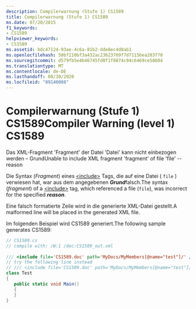 ```yaml
---
description: Compilerwarnung (Stufe 1) CS1589
title: Compilerwarnung (Stufe 1) CS1589
ms.date: 07/20/2015
f1_keywords:
- CS1589
helpviewer_keywords:
- CS1589
ms.assetid: bdc47124-93ae-4c6a-81b2-dde8ec4d0ab1
ms.openlocfilehash: 50bf210bf3a432ac23623769f7d7115bea283f70
ms.sourcegitcommit: d579fb5e4b46745fd0f1f8874c94c6469ce58604
ms.translationtype: MT
ms.contentlocale: de-DE
ms.lasthandoff: 08/30/2020
ms.locfileid: "89140008"
---
```

# <a name="compiler-warning-level-1-cs1589"></a><span data-ttu-id="36077-103">Compilerwarnung (Stufe 1) CS1589</span><span class="sxs-lookup"><span data-stu-id="36077-103">Compiler Warning (level 1) CS1589</span></span>
<span data-ttu-id="36077-104">Das XML-Fragment 'Fragment' der Datei 'Datei' kann nicht einbezogen werden – Grund</span><span class="sxs-lookup"><span data-stu-id="36077-104">Unable to include XML fragment 'fragment' of file 'file' -- reason</span></span>  
  
 <span data-ttu-id="36077-105">Die Syntax (*Fragment*) eines [\<include>](../programming-guide/xmldoc/include.md) Tags, die auf eine Datei ( `file` ) verwiesen hat, war aus dem angegebenen ***Grund***falsch.</span><span class="sxs-lookup"><span data-stu-id="36077-105">The syntax (*fragment*) of a [\<include>](../programming-guide/xmldoc/include.md) tag, which referenced a file (`file`), was incorrect for the specified ***reason***.</span></span>  
  
 <span data-ttu-id="36077-106">Eine falsch formatierte Zeile wird in die generierte XML-Datei gestellt.</span><span class="sxs-lookup"><span data-stu-id="36077-106">A malformed line will be placed in the generated XML file.</span></span>  
  
 <span data-ttu-id="36077-107">Im folgenden Beispiel wird CS1589 generiert.</span><span class="sxs-lookup"><span data-stu-id="36077-107">The following sample generates CS1589:</span></span>  
  
```csharp  
// CS1589.cs  
// compile with: /W:1 /doc:CS1589_out.xml  
  
/// <include file='CS1589.doc' path='MyDocs/MyMembers[@name="test"]/' />   // CS1589  
// try the following line instead  
// /// <include file='CS1589.doc' path='MyDocs/MyMembers[@name="test"]/*' />  
class Test  
{  
   public static void Main()  
   {  
   }  
}  
```

